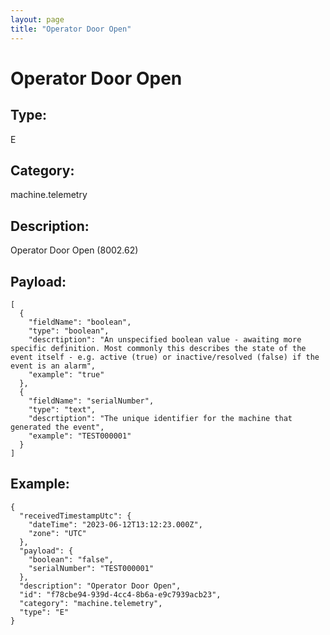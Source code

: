 ```yaml
---
layout: page
title: "Operator Door Open"
---
```


# Operator Door Open

## Type:

E

## Category:

machine.telemetry

## Description: 

Operator Door Open (8002.62)

## Payload:

```
[
  {
    "fieldName": "boolean",
    "type": "boolean",
    "descrtiption": "An unspecified boolean value - awaiting more specific definition. Most commonly this describes the state of the event itself - e.g. active (true) or inactive/resolved (false) if the event is an alarm",
    "example": "true"
  },
  {
    "fieldName": "serialNumber",
    "type": "text",
    "descrtiption": "The unique identifier for the machine that generated the event",
    "example": "TEST000001"
  }
]
```

## Example:

```
{
  "receivedTimestampUtc": {
    "dateTime": "2023-06-12T13:12:23.000Z",
    "zone": "UTC"
  },
  "payload": {
    "boolean": "false",
    "serialNumber": "TEST000001"
  },
  "description": "Operator Door Open",
  "id": "f78cbe94-939d-4cc4-8b6a-e9c7939acb23",
  "category": "machine.telemetry",
  "type": "E"
}
```
